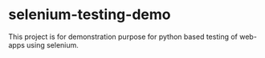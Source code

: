 # selenium-testing-demo
This project is for demonstration purpose for python based testing of web-apps using selenium.
